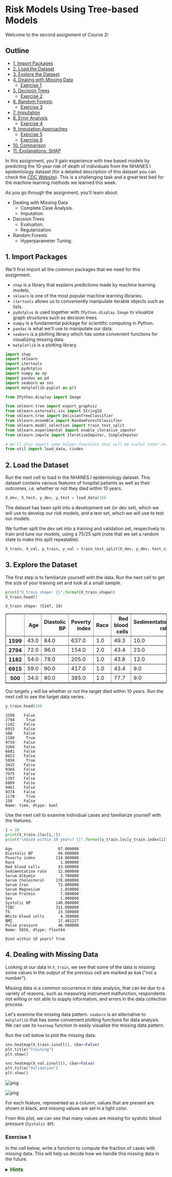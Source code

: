 # Risk Models Using Tree-based Models

Welcome to the second assignment of Course 2!

## Outline

- [1. Import Packages](#1)
- [2. Load the Dataset](#2)
- [3. Explore the Dataset](#3)
- [4. Dealing with Missing Data](#4)
    - [Exercise 1](#Ex-1)
- [5. Decision Trees](#5)
    - [Exercise 2](#Ex-2)
- [6. Random Forests](#6)
    - [Exercise 3](#Ex-3)
- [7. Imputation](#7)
- [8. Error Analysis](#8)
    - [Exercise 4](#Ex-4)
- [9. Imputation Approaches](#Ex-9)
    - [Exercise 5](#Ex-5)
    - [Exercise 6](#Ex-6)
- [10. Comparison](#10)
- [11. Explanations: SHAP](#)

In this assignment, you'll gain experience with tree based models by predicting the 10-year risk of death of individuals from the NHANES I epidemiology dataset (for a detailed description of this dataset you can check the [CDC Website](https://wwwn.cdc.gov/nchs/nhanes/nhefs/default.aspx/)). This is a challenging task and a great test bed for the machine learning methods we learned this week.

As you go through the assignment, you'll learn about: 

- Dealing with Missing Data
  - Complete Case Analysis.
  - Imputation
- Decision Trees
  - Evaluation.
  - Regularization.
- Random Forests 
  - Hyperparameter Tuning.

<a name='1'></a>
## 1. Import Packages

We'll first import all the common packages that we need for this assignment. 

- `shap` is a library that explains predictions made by machine learning models.
- `sklearn` is one of the most popular machine learning libraries.
- `itertools` allows us to conveniently manipulate iterable objects such as lists.
- `pydotplus` is used together with `IPython.display.Image` to visualize graph structures such as decision trees.
- `numpy` is a fundamental package for scientific computing in Python.
- `pandas` is what we'll use to manipulate our data.
- `seaborn` is a plotting library which has some convenient functions for visualizing missing data.
- `matplotlib` is a plotting library.


```python
import shap
import sklearn
import itertools
import pydotplus
import numpy as np
import pandas as pd
import seaborn as sns
import matplotlib.pyplot as plt

from IPython.display import Image 

from sklearn.tree import export_graphviz
from sklearn.externals.six import StringIO
from sklearn.tree import DecisionTreeClassifier
from sklearn.ensemble import RandomForestClassifier
from sklearn.model_selection import train_test_split
from sklearn.experimental import enable_iterative_imputer
from sklearn.impute import IterativeImputer, SimpleImputer

# We'll also import some helper functions that will be useful later on.
from util import load_data, cindex
```

<a name='2'></a>
## 2. Load the Dataset

Run the next cell to load in the NHANES I epidemiology dataset. This dataset contains various features of hospital patients as well as their outcomes, i.e. whether or not they died within 10 years.


```python
X_dev, X_test, y_dev, y_test = load_data(10)
```

The dataset has been split into a development set (or dev set), which we will use to develop our risk models, and a test set, which we will use to test our models.

We further split the dev set into a training and validation set, respectively to train and tune our models, using a 75/25 split (note that we set a random state to make this split repeatable).


```python
X_train, X_val, y_train, y_val = train_test_split(X_dev, y_dev, test_size=0.25, random_state=10)
```

<a name='3'></a>
## 3. Explore the Dataset

The first step is to familiarize yourself with the data. Run the next cell to get the size of your training set and look at a small sample. 


```python
print("X_train shape: {}".format(X_train.shape))
X_train.head()
```

    X_train shape: (5147, 18)





<div>
<style scoped>
    .dataframe tbody tr th:only-of-type {
        vertical-align: middle;
    }

    .dataframe tbody tr th {
        vertical-align: top;
    }

    .dataframe thead th {
        text-align: right;
    }
</style>
<table border="1" class="dataframe">
  <thead>
    <tr style="text-align: right;">
      <th></th>
      <th>Age</th>
      <th>Diastolic BP</th>
      <th>Poverty index</th>
      <th>Race</th>
      <th>Red blood cells</th>
      <th>Sedimentation rate</th>
      <th>Serum Albumin</th>
      <th>Serum Cholesterol</th>
      <th>Serum Iron</th>
      <th>Serum Magnesium</th>
      <th>Serum Protein</th>
      <th>Sex</th>
      <th>Systolic BP</th>
      <th>TIBC</th>
      <th>TS</th>
      <th>White blood cells</th>
      <th>BMI</th>
      <th>Pulse pressure</th>
    </tr>
  </thead>
  <tbody>
    <tr>
      <th>1599</th>
      <td>43.0</td>
      <td>84.0</td>
      <td>637.0</td>
      <td>1.0</td>
      <td>49.3</td>
      <td>10.0</td>
      <td>5.0</td>
      <td>253.0</td>
      <td>134.0</td>
      <td>1.59</td>
      <td>7.7</td>
      <td>1.0</td>
      <td>NaN</td>
      <td>490.0</td>
      <td>27.3</td>
      <td>9.1</td>
      <td>25.803007</td>
      <td>34.0</td>
    </tr>
    <tr>
      <th>2794</th>
      <td>72.0</td>
      <td>96.0</td>
      <td>154.0</td>
      <td>2.0</td>
      <td>43.4</td>
      <td>23.0</td>
      <td>4.3</td>
      <td>265.0</td>
      <td>106.0</td>
      <td>1.66</td>
      <td>6.8</td>
      <td>2.0</td>
      <td>208.0</td>
      <td>301.0</td>
      <td>35.2</td>
      <td>6.0</td>
      <td>33.394319</td>
      <td>112.0</td>
    </tr>
    <tr>
      <th>1182</th>
      <td>54.0</td>
      <td>78.0</td>
      <td>205.0</td>
      <td>1.0</td>
      <td>43.8</td>
      <td>12.0</td>
      <td>4.2</td>
      <td>206.0</td>
      <td>180.0</td>
      <td>1.67</td>
      <td>6.6</td>
      <td>2.0</td>
      <td>NaN</td>
      <td>363.0</td>
      <td>49.6</td>
      <td>5.9</td>
      <td>20.278410</td>
      <td>34.0</td>
    </tr>
    <tr>
      <th>6915</th>
      <td>59.0</td>
      <td>90.0</td>
      <td>417.0</td>
      <td>1.0</td>
      <td>43.4</td>
      <td>9.0</td>
      <td>4.5</td>
      <td>327.0</td>
      <td>114.0</td>
      <td>1.65</td>
      <td>7.6</td>
      <td>2.0</td>
      <td>NaN</td>
      <td>347.0</td>
      <td>32.9</td>
      <td>6.1</td>
      <td>32.917744</td>
      <td>78.0</td>
    </tr>
    <tr>
      <th>500</th>
      <td>34.0</td>
      <td>80.0</td>
      <td>385.0</td>
      <td>1.0</td>
      <td>77.7</td>
      <td>9.0</td>
      <td>4.1</td>
      <td>197.0</td>
      <td>64.0</td>
      <td>1.74</td>
      <td>7.3</td>
      <td>2.0</td>
      <td>NaN</td>
      <td>376.0</td>
      <td>17.0</td>
      <td>8.2</td>
      <td>30.743489</td>
      <td>30.0</td>
    </tr>
  </tbody>
</table>
</div>



Our targets `y` will be whether or not the target died within 10 years. Run the next cell to see the target data series.


```python
y_train.head(20)
```




    1599    False
    2794     True
    1182    False
    6915    False
    500     False
    1188     True
    9739    False
    3266    False
    6681    False
    8822    False
    5856     True
    3415    False
    9366    False
    7975    False
    1397    False
    6809    False
    9461    False
    9374    False
    1170     True
    158     False
    Name: time, dtype: bool



Use the next cell to examine individual cases and familiarize yourself with the features.


```python
i = 10
print(X_train.iloc[i,:])
print("\nDied within 10 years? {}".format(y_train.loc[y_train.index[i]]))
```

    Age                    67.000000
    Diastolic BP           94.000000
    Poverty index         114.000000
    Race                    1.000000
    Red blood cells        43.800000
    Sedimentation rate     12.000000
    Serum Albumin           3.700000
    Serum Cholesterol     178.000000
    Serum Iron             73.000000
    Serum Magnesium         1.850000
    Serum Protein           7.000000
    Sex                     1.000000
    Systolic BP           140.000000
    TIBC                  311.000000
    TS                     23.500000
    White blood cells       4.300000
    BMI                    17.481227
    Pulse pressure         46.000000
    Name: 5856, dtype: float64
    
    Died within 10 years? True


<a name='4'></a>
## 4. Dealing with Missing Data

Looking at our data in `X_train`, we see that some of the data is missing: some values in the output of the previous cell are marked as `NaN` ("not a number").

Missing data is a common occurrence in data analysis, that can be due to a variety of reasons, such as measuring instrument malfunction, respondents not willing or not able to supply information, and errors in the data collection process.

Let's examine the missing data pattern. `seaborn` is an alternative to `matplotlib` that has some convenient plotting functions for data analysis. We can use its `heatmap` function to easily visualize the missing data pattern.

Run the cell below to plot the missing data: 


```python
sns.heatmap(X_train.isnull(), cbar=False)
plt.title("Training")
plt.show()

sns.heatmap(X_val.isnull(), cbar=False)
plt.title("Validation")
plt.show()
```


![png](output_17_0.png)



![png](output_17_1.png)


For each feature, represented as a column, values that are present are shown in black, and missing values are set in a light color.

From this plot, we can see that many values are missing for systolic blood pressure (`Systolic BP`).


<a name='Ex-1'></a>
### Exercise 1

In the cell below, write a function to compute the fraction of cases with missing data. This will help us decide how we handle this missing data in the future.

<details>    
<summary>
    <font size="3" color="darkgreen"><b>Hints</b></font>
</summary>
<p>
<ul>
    <li> The <code>pandas.DataFrame.isnull()</code> method is helpful in this case.</li>
    <li> Use the <code>pandas.DataFrame.any()</code> method and set the <code>axis</code> parameter.</li>
    <li> Divide the total number of rows with missing data by the total number of rows. Remember that in Python, <code>True</code> values are equal to 1.</li>
</ul>
</p>


```python
# UNQ_C1 (UNIQUE CELL IDENTIFIER, DO NOT EDIT)
def fraction_rows_missing(df):
    '''
    Return percent of rows with any missing
    data in the dataframe. 
    
    Input:
        df (dataframe): a pandas dataframe with potentially missing data
    Output:
        frac_missing (float): fraction of rows with missing data
    '''
    ### START CODE HERE (REPLACE 'Pass' with your 'return' code) ###
    return df.isnull().any(axis='columns').sum() / df.shape[0]
    ### END CODE HERE ###
```

Test your function by running the cell below.


```python
df_test = pd.DataFrame({'a':[None, 1, 1, None], 'b':[1, None, 0, 1]})
print("Example dataframe:\n")
print(df_test)

print("\nComputed fraction missing: {}, expected: {}".format(fraction_rows_missing(df_test), 0.75))
print(f"Fraction of rows missing from X_train: {fraction_rows_missing(X_train):.3f}")
print(f"Fraction of rows missing from X_val: {fraction_rows_missing(X_val):.3f}")
print(f"Fraction of rows missing from X_test: {fraction_rows_missing(X_test):.3f}")
```

    Example dataframe:
    
         a    b
    0  NaN  1.0
    1  1.0  NaN
    2  1.0  0.0
    3  NaN  1.0
    
    Computed fraction missing: 0.75, expected: 0.75
    Fraction of rows missing from X_train: 0.699
    Fraction of rows missing from X_val: 0.704
    Fraction of rows missing from X_test: 0.000


We see that our train and validation sets have missing values, but luckily our test set has complete cases.

As a first pass, we will begin with a **complete case analysis**, dropping all of the rows with any missing data. Run the following cell to drop these rows from our train and validation sets. 


```python
X_train_dropped = X_train.dropna(axis='rows')
y_train_dropped = y_train.loc[X_train_dropped.index]
X_val_dropped = X_val.dropna(axis='rows')
y_val_dropped = y_val.loc[X_val_dropped.index]
```

<a name='5'></a>
## 5. Decision Trees

Having just learned about decision trees, you choose to use a decision tree classifier. Use scikit-learn to build a decision tree for the hospital dataset using the train set.


```python
dt = DecisionTreeClassifier(max_depth=None, random_state=10)
dt.fit(X_train_dropped, y_train_dropped)
```




    DecisionTreeClassifier(ccp_alpha=0.0, class_weight=None, criterion='gini',
                           max_depth=None, max_features=None, max_leaf_nodes=None,
                           min_impurity_decrease=0.0, min_impurity_split=None,
                           min_samples_leaf=1, min_samples_split=2,
                           min_weight_fraction_leaf=0.0, presort='deprecated',
                           random_state=10, splitter='best')



Next we will evaluate our model. We'll use C-Index for evaluation.

> Remember from lesson 4 of week 1 that the C-Index evaluates the ability of a model to differentiate between different classes, by quantifying how often, when considering all pairs of patients (A, B), the model says that patient A has a higher risk score than patient B when, in the observed data, patient A actually died and patient B actually lived. In our case, our model is a binary classifier, where each risk score is either 1 (the model predicts that the patient will die) or 0 (the patient will live).
>
> More formally, defining _permissible pairs_ of patients as pairs where the outcomes are different, _concordant pairs_ as permissible pairs where the patient that died had a higher risk score (i.e. our model predicted 1 for the patient that died and 0 for the one that lived), and _ties_ as permissible pairs where the risk scores were equal (i.e. our model predicted 1 for both patients or 0 for both patients), the C-Index is equal to:
>
> $$\text{C-Index} = \frac{\#\text{concordant pairs} + 0.5\times \#\text{ties}}{\#\text{permissible pairs}}$$

Run the next cell to compute the C-Index on the train and validation set (we've given you an implementation this time).


```python
y_train_preds = dt.predict_proba(X_train_dropped)[:, 1]
print(f"Train C-Index: {cindex(y_train_dropped.values, y_train_preds)}")


y_val_preds = dt.predict_proba(X_val_dropped)[:, 1]
print(f"Val C-Index: {cindex(y_val_dropped.values, y_val_preds)}")
```

    Train C-Index: 1.0
    Val C-Index: 0.5629321808510638


Unfortunately your tree seems to be overfitting: it fits the training data so closely that it doesn't generalize well to other samples such as those from the validation set.

> The training C-index comes out to 1.0 because, when initializing `DecisionTreeClasifier`, we have left `max_depth` and `min_samples_split` unspecified. The resulting decision tree will therefore keep splitting as far as it can, which pretty much guarantees a pure fit to the training data.

To handle this, you can change some of the hyperparameters of our tree. 


<a name='Ex-2'></a>
### Exercise 2

Try and find a set of hyperparameters that improves the generalization to the validation set and recompute the C-index. If you do it right, you should get C-index above 0.6 for the validation set. 

You can refer to the documentation for the sklearn [DecisionTreeClassifier](https://scikit-learn.org/stable/modules/generated/sklearn.tree.DecisionTreeClassifier.html).

<details>    
<summary>
    <font size="3" color="darkgreen"><b>Hints</b></font>
</summary>
<p>
<ul>
    <li> Try limiting the depth of the tree (<code>'max_depth'</code>).</li>
</ul>
</p>


```python
# Experiment with different hyperparameters for the DecisionTreeClassifier
# until you get a c-index above 0.6 for the validation set
dt_hyperparams = {
    # set your own hyperparameters below, such as 'min_samples_split': 1

    ### START CODE HERE ###
    "max_depth": 3,
    #'min_samples_split': 3
    ### END CODE HERE ###
}
```

Run the next cell to fit and evaluate the regularized tree.


```python
# UNQ_C2 (UNIQUE CELL IDENTIFIER, DO NOT EDIT)
dt_reg = DecisionTreeClassifier(**dt_hyperparams, random_state=10)
dt_reg.fit(X_train_dropped, y_train_dropped)

y_train_preds = dt_reg.predict_proba(X_train_dropped)[:, 1]
y_val_preds = dt_reg.predict_proba(X_val_dropped)[:, 1]
print(f"Train C-Index: {cindex(y_train_dropped.values, y_train_preds)}")
print(f"Val C-Index (expected > 0.6): {cindex(y_val_dropped.values, y_val_preds)}")
```

    Train C-Index: 0.688738755448391
    Val C-Index (expected > 0.6): 0.6302692819148936


If you used a low `max_depth` you can print the entire tree. This allows for easy interpretability. Run the next cell to print the tree splits. 


```python
dot_data = StringIO()
export_graphviz(dt_reg, feature_names=X_train_dropped.columns, out_file=dot_data,  
                filled=True, rounded=True, proportion=True, special_characters=True,
                impurity=False, class_names=['neg', 'pos'], precision=2)
graph = pydotplus.graph_from_dot_data(dot_data.getvalue())  
Image(graph.create_png())

```




![png](output_38_0.png)



> **Overfitting, underfitting, and the bias-variance tradeoff**
>
> If you tested several values of `max_depth`, you may have seen that a value of `3` gives training and validation C-Indices of about `0.689` and `0.630`, and that a `max_depth` of `2` gives better agreement with values of about `0.653` and `0.607`. In the latter case, we have further reduced overfitting, at the cost of a minor loss in predictive performance.
>
> Contrast this with a `max_depth` value of `1`, which results in C-Indices of about `0.597` for the training set and `0.598` for the validation set: we have eliminated overfitting but with a much stronger degradation of predictive performance.
>
> Lower predictive performance on the training and validation sets is indicative of the model _underfitting_ the data: it neither learns enough from the training data nor is able to generalize to unseen data (the validation data in our case).
>
> Finding a model that minimizes and acceptably balances underfitting and overfitting (e.g. selecting the model with a `max_depth` of `2` over the other values) is a common problem in machine learning that is known as the _bias-variance tradeoff_.

<a name='6'></a>
## 6. Random Forests

No matter how you choose hyperparameters, a single decision tree is prone to overfitting. To solve this problem, you can try **random forests**, which combine predictions from many different trees to create a robust classifier. 

As before, we will use scikit-learn to build a random forest for the data. We will use the default hyperparameters.


```python
rf = RandomForestClassifier(n_estimators=100, random_state=10)
rf.fit(X_train_dropped, y_train_dropped)
```




    RandomForestClassifier(bootstrap=True, ccp_alpha=0.0, class_weight=None,
                           criterion='gini', max_depth=None, max_features='auto',
                           max_leaf_nodes=None, max_samples=None,
                           min_impurity_decrease=0.0, min_impurity_split=None,
                           min_samples_leaf=1, min_samples_split=2,
                           min_weight_fraction_leaf=0.0, n_estimators=100,
                           n_jobs=None, oob_score=False, random_state=10, verbose=0,
                           warm_start=False)



Now compute and report the C-Index for the random forest on the training and validation set.


```python
y_train_rf_preds = rf.predict_proba(X_train_dropped)[:, 1]
print(f"Train C-Index: {cindex(y_train_dropped.values, y_train_rf_preds)}")

y_val_rf_preds = rf.predict_proba(X_val_dropped)[:, 1]
print(f"Val C-Index: {cindex(y_val_dropped.values, y_val_rf_preds)}")
```

    Train C-Index: 1.0
    Val C-Index: 0.6660488696808511


Training a random forest with the default hyperparameters results in a model that has better predictive performance than individual decision trees as in the previous section, but this model is overfitting.

We therefore need to tune (or optimize) the hyperparameters, to find a model that both has good predictive performance and minimizes overfitting.

The hyperparameters we choose to adjust will be:

- `n_estimators`: the number of trees used in the forest.
- `max_depth`: the maximum depth of each tree.
- `min_samples_leaf`: the minimum number (if `int`) or proportion (if `float`) of samples in a leaf.

The approach we implement to tune the hyperparameters is known as a grid search:

- We define a set of possible values for each of the target hyperparameters.

- A model is trained and evaluated for every possible combination of hyperparameters.

- The best performing set of hyperparameters is returned.

The cell below implements a hyperparameter grid search, using the C-Index to evaluate each tested model.


```python
def holdout_grid_search(clf, X_train_hp, y_train_hp, X_val_hp, y_val_hp, hyperparams, fixed_hyperparams={}):
    '''
    Conduct hyperparameter grid search on hold out validation set. Use holdout validation.
    Hyperparameters are input as a dictionary mapping each hyperparameter name to the
    range of values they should iterate over. Use the cindex function as your evaluation
    function.

    Input:
        clf: sklearn classifier
        X_train_hp (dataframe): dataframe for training set input variables
        y_train_hp (dataframe): dataframe for training set targets
        X_val_hp (dataframe): dataframe for validation set input variables
        y_val_hp (dataframe): dataframe for validation set targets
        hyperparams (dict): hyperparameter dictionary mapping hyperparameter
                            names to range of values for grid search
        fixed_hyperparams (dict): dictionary of fixed hyperparameters that
                                  are not included in the grid search

    Output:
        best_estimator (sklearn classifier): fitted sklearn classifier with best performance on
                                             validation set
        best_hyperparams (dict): hyperparameter dictionary mapping hyperparameter
                                 names to values in best_estimator
    '''
    best_estimator = None
    best_hyperparams = {}
    
    # hold best running score
    best_score = 0.0

    # get list of param values
    lists = hyperparams.values()
    
    # get all param combinations
    param_combinations = list(itertools.product(*lists))
    total_param_combinations = len(param_combinations)

    # iterate through param combinations
    for i, params in enumerate(param_combinations, 1):
        # fill param dict with params
        param_dict = {}
        for param_index, param_name in enumerate(hyperparams):
            param_dict[param_name] = params[param_index]
            
        # create estimator with specified params
        estimator = clf(**param_dict, **fixed_hyperparams)

        # fit estimator
        estimator.fit(X_train_hp, y_train_hp)
        
        # get predictions on validation set
        preds = estimator.predict_proba(X_val_hp)
        
        # compute cindex for predictions
        estimator_score = cindex(y_val_hp, preds[:,1])

        print(f'[{i}/{total_param_combinations}] {param_dict}')
        print(f'Val C-Index: {estimator_score}\n')

        # if new high score, update high score, best estimator
        # and best params 
        if estimator_score >= best_score:
                best_score = estimator_score
                best_estimator = estimator
                best_hyperparams = param_dict

    # add fixed hyperparamters to best combination of variable hyperparameters
    best_hyperparams.update(fixed_hyperparams)
    
    return best_estimator, best_hyperparams
```

<a name='Ex-3'></a>
### Exercise 3

In the cell below, define the values you want to run the hyperparameter grid search on, and run the cell to find the best-performing set of hyperparameters.

Your objective is to get a C-Index above `0.6` on both the train and validation set.

<details>    
<summary>
    <font size="3" color="darkgreen"><b>Hints</b></font>
</summary>
<p>
<ul>
    <li>n_estimators: try values greater than 100</li>
    <li>max_depth: try values in the range 1 to 100</li>
    <li>min_samples_leaf: try float values below .5 and/or int values greater than 2</li>
</ul>
</p>


```python
def random_forest_grid_search(X_train_dropped, y_train_dropped, X_val_dropped, y_val_dropped):

    # Define ranges for the chosen random forest hyperparameters 
    hyperparams = {
        
        ### START CODE HERE (REPLACE array values with your code) ###

        # how many trees should be in the forest (int)
        'n_estimators': [5],

        # the maximum depth of trees in the forest (int)
        
        'max_depth': [5],
        
        # the minimum number of samples in a leaf as a fraction
        # of the total number of samples in the training set
        # Can be int (in which case that is the minimum number)
        # or float (in which case the minimum is that fraction of the
        # number of training set samples)
        'min_samples_leaf': [5],

        ### END CODE HERE ###
    }

    
    fixed_hyperparams = {
        'random_state': 10,
    }
    
    rf = RandomForestClassifier

    best_rf, best_hyperparams = holdout_grid_search(rf, X_train_dropped, y_train_dropped,
                                                    X_val_dropped, y_val_dropped, hyperparams,
                                                    fixed_hyperparams)

    print(f"Best hyperparameters:\n{best_hyperparams}")

    
    y_train_best = best_rf.predict_proba(X_train_dropped)[:, 1]
    print(f"Train C-Index: {cindex(y_train_dropped, y_train_best)}")

    y_val_best = best_rf.predict_proba(X_val_dropped)[:, 1]
    print(f"Val C-Index: {cindex(y_val_dropped, y_val_best)}")
    
    # add fixed hyperparamters to best combination of variable hyperparameters
    best_hyperparams.update(fixed_hyperparams)
    
    return best_rf, best_hyperparams
```


```python
best_rf, best_hyperparams = random_forest_grid_search(X_train_dropped, y_train_dropped, X_val_dropped, y_val_dropped)
```

    [1/1] {'n_estimators': 5, 'max_depth': 5, 'min_samples_leaf': 5}
    Val C-Index: 0.6418384308510638
    
    Best hyperparameters:
    {'n_estimators': 5, 'max_depth': 5, 'min_samples_leaf': 5, 'random_state': 10}
    Train C-Index: 0.7720829082815543
    Val C-Index: 0.6418384308510638


Finally, evaluate the model on the test set. This is a crucial step, as trying out many combinations of hyperparameters and evaluating them on the validation set could result in a model that ends up overfitting the validation set. We therefore need to check if the model performs well on unseen data, which is the role of the test set, which we have held out until now.


```python
# UNQ_C3 (UNIQUE CELL IDENTIFIER, DO NOT EDIT)
y_test_best = best_rf.predict_proba(X_test)[:, 1]

print(f"Test C-Index: {cindex(y_test.values, y_test_best)}")
```

    Test C-Index: 0.6617779840513058


Your C-Index on the test set should be greater than `0.6`.

<a name='7'></a>
## 7. Imputation

You've now built and optimized a random forest model on our data. However, there was still a drop in test C-Index. This might be because you threw away more than half of the data of our data because of missing values for systolic blood pressure. Instead, we can try filling in, or imputing, these values. 

First, let's explore to see if our data is missing at random or not. Let's plot histograms of the dropped rows against each of the covariates (aside from systolic blood pressure) to see if there is a trend. Compare these to the histograms of the feature in the entire dataset. Try to see if one of the covariates has a signficantly different distribution in the two subsets.


```python
dropped_rows = X_train[X_train.isnull().any(axis=1)]

columns_except_Systolic_BP = [col for col in X_train.columns if col not in ['Systolic BP']]

for col in columns_except_Systolic_BP:
    sns.distplot(X_train.loc[:, col], norm_hist=True, kde=False, label='full data')
    sns.distplot(dropped_rows.loc[:, col], norm_hist=True, kde=False, label='without missing data')
    plt.legend()

    plt.show()
```


![png](output_54_0.png)



![png](output_54_1.png)



![png](output_54_2.png)



![png](output_54_3.png)



![png](output_54_4.png)



![png](output_54_5.png)



![png](output_54_6.png)



![png](output_54_7.png)



![png](output_54_8.png)



![png](output_54_9.png)



![png](output_54_10.png)



![png](output_54_11.png)



![png](output_54_12.png)



![png](output_54_13.png)



![png](output_54_14.png)



![png](output_54_15.png)



![png](output_54_16.png)


Most of the covariates are distributed similarly whether or not we have discarded rows with missing data. In other words missingness of the data is independent of these covariates.

If this had been true across *all* covariates, then the data would have been said to be **missing completely at random (MCAR)**.

But when considering the age covariate, we see that much more data tends to be missing for patients over 65. The reason could be that blood pressure was measured less frequently for old people to avoid placing additional burden on them.

As missingness is related to one or more covariates, the missing data is said to be **missing at random (MAR)**.

Based on the information we have, there is however no reason to believe that the _values_ of the missing data — or specifically the values of the missing systolic blood pressures — are related to the age of the patients. 
If this was the case, then this data would be said to be **missing not at random (MNAR)**.

<a name='8'></a>
## 8. Error Analysis

<a name='Ex-4'></a>
### Exercise 4
Using the information from the plots above, try to find a subgroup of the test data on which the model performs poorly. You should be able to easily find a subgroup of at least 250 cases on which the model has a C-Index of less than 0.69.

<details>    
<summary>
    <font size="3" color="darkgreen"><b>Hints</b></font>
</summary>
<p>
<ul>
    <li> Define a mask using a feature and a threshold, e.g. patients with a BMI below 20: <code>mask = X_test['BMI'] < 20 </code>. </li>
    <li> Try to find a subgroup for which the model had little data.</li>
</ul>
</p>


```python
# UNQ_C4 (UNIQUE CELL IDENTIFIER, DO NOT EDIT)
def bad_subset(forest, X_test, y_test):
    # define mask to select large subset with poor performance
    # currently mask defines the entire set
    
    ### START CODE HERE (REPLACE the code after 'mask =' with your code) ###
    mask = (X_test["Age"] >= 65)
#     &\
#         (X_test["Sex"] == 1) &\
#         ((X_test["Pulse pressure"] >= 40) & (X_test["Pulse pressure"] <= 80)) 
    ### END CODE HERE ###

    X_subgroup = X_test[mask]
    y_subgroup = y_test[mask]
    subgroup_size = len(X_subgroup)

    y_subgroup_preds = forest.predict_proba(X_subgroup)[:, 1]
    performance = cindex(y_subgroup.values, y_subgroup_preds)
    
    return performance, subgroup_size
```

#### Test Your Work


```python
performance, subgroup_size = bad_subset(best_rf, X_test, y_test)
print("Subgroup size should greater than 250, performance should be less than 0.69 ")
print(f"Subgroup size: {subgroup_size}, C-Index: {performance}")
```

    Subgroup size should greater than 250, performance should be less than 0.69 
    Subgroup size: 525, C-Index: 0.6779505057154827


#### Expected Output
Note, your actual output will vary depending on the hyper-parameters that you chose and the mask that you chose.
- Make sure that the c-index is less than 0.69
```Python
Subgroup size: 586, C-Index: 0.6275
```

**Bonus**: 
- See if you can get a c-index as low as 0.53
```
Subgroup size: 251, C-Index: 0.5331
```

<a name='9'></a>
## 9. Imputation Approaches

Seeing that our data is not missing completely at random, we can handle the missing values by replacing them with substituted values based on the other values that we have. This is known as imputation.

The first imputation strategy that we will use is **mean substitution**: we will replace the missing values for each feature with the mean of the available values. In the next cell, use the `SimpleImputer` from `sklearn` to use mean imputation for the missing values.


```python
# Impute values using the mean
imputer = SimpleImputer(strategy='mean')
imputer.fit(X_train)
X_train_mean_imputed = pd.DataFrame(imputer.transform(X_train), columns=X_train.columns)
X_val_mean_imputed = pd.DataFrame(imputer.transform(X_val), columns=X_val.columns)
```

<a name='Ex-5'></a>
### Exercise 5
Now perform a hyperparameter grid search to find the best-performing random forest model, and report results on the test set. 

Define the parameter ranges for the hyperparameter search in the next cell, and run the cell.

#### Target performance
Make your test c-index at least 0.74 or higher

<details>    
<summary>
    <font size="3" color="darkgreen"><b>Hints</b></font>
</summary>
<p>
<ul>
    <li>n_estimators: try values greater than 100</li>
    <li>max_depth: try values in the range 1 to 100</li>
    <li>min_samples_leaf: try float values below .5 and/or int values greater than 2</li>
</ul>
</p>



```python
# Define ranges for the random forest hyperparameter search 
hyperparams = {
    ### START CODE HERE (REPLACE array values with your code) ###

    # how many trees should be in the forest (int)
    'n_estimators': [100, 101, 102, 103],

    # the maximum depth of trees in the forest (int)
    'max_depth': [50, 60, 70, 80],

    # the minimum number of samples in a leaf as a fraction
    # of the total number of samples in the training set
    # Can be int (in which case that is the minimum number)
    # or float (in which case the minimum is that fraction of the
    # number of training set samples)
    'min_samples_leaf': [2],

    ### END CODE HERE ###
}
```


```python
# UNQ_C5 (UNIQUE CELL IDENTIFIER, DO NOT EDIT)
rf = RandomForestClassifier

rf_mean_imputed, best_hyperparams_mean_imputed = holdout_grid_search(rf, X_train_mean_imputed, y_train,
                                                                     X_val_mean_imputed, y_val,
                                                                     hyperparams, {'random_state': 10})

print("Performance for best hyperparameters:")

y_train_best = rf_mean_imputed.predict_proba(X_train_mean_imputed)[:, 1]
print(f"- Train C-Index: {cindex(y_train, y_train_best):.4f}")

y_val_best = rf_mean_imputed.predict_proba(X_val_mean_imputed)[:, 1]
print(f"- Val C-Index: {cindex(y_val, y_val_best):.4f}")

y_test_imp = rf_mean_imputed.predict_proba(X_test)[:, 1]
print(f"- Test C-Index: {cindex(y_test, y_test_imp):.4f}")
```

    [1/16] {'n_estimators': 100, 'max_depth': 50, 'min_samples_leaf': 2}
    Val C-Index: 0.7540740306466988
    
    [2/16] {'n_estimators': 100, 'max_depth': 60, 'min_samples_leaf': 2}
    Val C-Index: 0.7540740306466988
    
    [3/16] {'n_estimators': 100, 'max_depth': 70, 'min_samples_leaf': 2}
    Val C-Index: 0.7540740306466988
    
    [4/16] {'n_estimators': 100, 'max_depth': 80, 'min_samples_leaf': 2}
    Val C-Index: 0.7540740306466988
    
    [5/16] {'n_estimators': 101, 'max_depth': 50, 'min_samples_leaf': 2}
    Val C-Index: 0.7539383200988407
    
    [6/16] {'n_estimators': 101, 'max_depth': 60, 'min_samples_leaf': 2}
    Val C-Index: 0.7539383200988407
    
    [7/16] {'n_estimators': 101, 'max_depth': 70, 'min_samples_leaf': 2}
    Val C-Index: 0.7539383200988407
    
    [8/16] {'n_estimators': 101, 'max_depth': 80, 'min_samples_leaf': 2}
    Val C-Index: 0.7539383200988407
    
    [9/16] {'n_estimators': 102, 'max_depth': 50, 'min_samples_leaf': 2}
    Val C-Index: 0.7539969470555153
    
    [10/16] {'n_estimators': 102, 'max_depth': 60, 'min_samples_leaf': 2}
    Val C-Index: 0.7539969470555153
    
    [11/16] {'n_estimators': 102, 'max_depth': 70, 'min_samples_leaf': 2}
    Val C-Index: 0.7539969470555153
    
    [12/16] {'n_estimators': 102, 'max_depth': 80, 'min_samples_leaf': 2}
    Val C-Index: 0.7539969470555153
    
    [13/16] {'n_estimators': 103, 'max_depth': 50, 'min_samples_leaf': 2}
    Val C-Index: 0.7533965635917914
    
    [14/16] {'n_estimators': 103, 'max_depth': 60, 'min_samples_leaf': 2}
    Val C-Index: 0.7533965635917914
    
    [15/16] {'n_estimators': 103, 'max_depth': 70, 'min_samples_leaf': 2}
    Val C-Index: 0.7533965635917914
    
    [16/16] {'n_estimators': 103, 'max_depth': 80, 'min_samples_leaf': 2}
    Val C-Index: 0.7533965635917914
    
    Performance for best hyperparameters:
    - Train C-Index: 1.0000
    - Val C-Index: 0.7541
    - Test C-Index: 0.7633


#### Expected output
Note, your actual c-index values will vary depending on the hyper-parameters that you choose.  
- Try to get a good Test c-index, similar these numbers below:

```Python
Performance for best hyperparameters:
- Train C-Index: 0.8109
- Val C-Index: 0.7495
- Test C-Index: 0.7805
```

Next, we will apply another imputation strategy, known as **multivariate feature imputation**, using scikit-learn's `IterativeImputer` class (see the [documentation](https://scikit-learn.org/stable/modules/impute.html#iterative-imputer)).

With this strategy, for each feature that is missing values, a regression model is trained to predict observed values based on all of the other features, and the missing values are inferred using this model.
As a single iteration across all features may not be enough to impute all missing values, several iterations may be performed, hence the name of the class `IterativeImputer`.

In the next cell, use `IterativeImputer` to perform multivariate feature imputation.

> Note that the first time the cell is run, `imputer.fit(X_train)` may fail with the message `LinAlgError: SVD did not converge`: simply re-run the cell.


```python
# Impute using regression on other covariates
imputer = IterativeImputer(random_state=0, sample_posterior=False, max_iter=1, min_value=0)
imputer.fit(X_train)
X_train_imputed = pd.DataFrame(imputer.transform(X_train), columns=X_train.columns)
X_val_imputed = pd.DataFrame(imputer.transform(X_val), columns=X_val.columns)
```

<a name='Ex-6'></a>
### Exercise 6

Perform a hyperparameter grid search to find the best-performing random forest model, and report results on the test set. Define the parameter ranges for the hyperparameter search in the next cell, and run the cell.

#### Target performance

Try to get a text c-index of at least 0.74 or higher.

<details>    
<summary>
    <font size="3" color="darkgreen"><b>Hints</b></font>
</summary>
<p>
<ul>
    <li>n_estimators: try values greater than 100</li>
    <li>max_depth: try values in the range 1 to 100</li>
    <li>min_samples_leaf: try float values below .5 and/or int values greater than 2</li>
</ul>
</p>



```python
# Define ranges for the random forest hyperparameter search 
hyperparams = {
    ### START CODE HERE (REPLACE array values with your code) ###

    # how many trees should be in the forest (int)
    'n_estimators': [100, 101, 102],

    # the maximum depth of trees in the forest (int)
    'max_depth': [100, 101, 102],

    # the minimum number of samples in a leaf as a fraction
    # of the total number of samples in the training set
    # Can be int (in which case that is the minimum number)
    # or float (in which case the minimum is that fraction of the
    # number of training set samples)
    'min_samples_leaf': [1, 2, 3],

    ### END CODE HERE ###
}
```




```python
# UNQ_C6 (UNIQUE CELL IDENTIFIER, DO NOT EDIT)
rf = RandomForestClassifier

rf_imputed, best_hyperparams_imputed = holdout_grid_search(rf, X_train_imputed, y_train,
                                                           X_val_imputed, y_val,
                                                           hyperparams, {'random_state': 10})

print("Performance for best hyperparameters:")

y_train_best = rf_imputed.predict_proba(X_train_imputed)[:, 1]
print(f"- Train C-Index: {cindex(y_train, y_train_best):.4f}")

y_val_best = rf_imputed.predict_proba(X_val_imputed)[:, 1]
print(f"- Val C-Index: {cindex(y_val, y_val_best):.4f}")

y_test_imp = rf_imputed.predict_proba(X_test)[:, 1]
print(f"- Test C-Index: {cindex(y_test, y_test_imp):.4f}")
```

    [1/27] {'n_estimators': 100, 'max_depth': 100, 'min_samples_leaf': 1}
    Val C-Index: 0.7429848503601215
    
    [2/27] {'n_estimators': 100, 'max_depth': 100, 'min_samples_leaf': 2}
    Val C-Index: 0.7447686298011678
    
    [3/27] {'n_estimators': 100, 'max_depth': 100, 'min_samples_leaf': 3}
    Val C-Index: 0.7504521875454631
    
    [4/27] {'n_estimators': 100, 'max_depth': 101, 'min_samples_leaf': 1}
    Val C-Index: 0.7429848503601215
    
    [5/27] {'n_estimators': 100, 'max_depth': 101, 'min_samples_leaf': 2}
    Val C-Index: 0.7447686298011678
    
    [6/27] {'n_estimators': 100, 'max_depth': 101, 'min_samples_leaf': 3}
    Val C-Index: 0.7504521875454631
    
    [7/27] {'n_estimators': 100, 'max_depth': 102, 'min_samples_leaf': 1}
    Val C-Index: 0.7429848503601215
    
    [8/27] {'n_estimators': 100, 'max_depth': 102, 'min_samples_leaf': 2}
    Val C-Index: 0.7447686298011678
    
    [9/27] {'n_estimators': 100, 'max_depth': 102, 'min_samples_leaf': 3}
    Val C-Index: 0.7504521875454631
    
    [10/27] {'n_estimators': 101, 'max_depth': 100, 'min_samples_leaf': 1}
    Val C-Index: 0.7430727907951336
    
    [11/27] {'n_estimators': 101, 'max_depth': 100, 'min_samples_leaf': 2}
    Val C-Index: 0.7451573048102332
    
    [12/27] {'n_estimators': 101, 'max_depth': 100, 'min_samples_leaf': 3}
    Val C-Index: 0.7502372220376559
    
    [13/27] {'n_estimators': 101, 'max_depth': 101, 'min_samples_leaf': 1}
    Val C-Index: 0.7430727907951336
    
    [14/27] {'n_estimators': 101, 'max_depth': 101, 'min_samples_leaf': 2}
    Val C-Index: 0.7451573048102332
    
    [15/27] {'n_estimators': 101, 'max_depth': 101, 'min_samples_leaf': 3}
    Val C-Index: 0.7502372220376559
    
    [16/27] {'n_estimators': 101, 'max_depth': 102, 'min_samples_leaf': 1}
    Val C-Index: 0.7430727907951336
    
    [17/27] {'n_estimators': 101, 'max_depth': 102, 'min_samples_leaf': 2}
    Val C-Index: 0.7451573048102332
    
    [18/27] {'n_estimators': 101, 'max_depth': 102, 'min_samples_leaf': 3}
    Val C-Index: 0.7502372220376559
    
    [19/27] {'n_estimators': 102, 'max_depth': 100, 'min_samples_leaf': 1}
    Val C-Index: 0.7424789214377067
    
    [20/27] {'n_estimators': 102, 'max_depth': 100, 'min_samples_leaf': 2}
    Val C-Index: 0.7454580393842867
    
    [21/27] {'n_estimators': 102, 'max_depth': 100, 'min_samples_leaf': 3}
    Val C-Index: 0.7508061206542769
    
    [22/27] {'n_estimators': 102, 'max_depth': 101, 'min_samples_leaf': 1}
    Val C-Index: 0.7424789214377067
    
    [23/27] {'n_estimators': 102, 'max_depth': 101, 'min_samples_leaf': 2}
    Val C-Index: 0.7454580393842867
    
    [24/27] {'n_estimators': 102, 'max_depth': 101, 'min_samples_leaf': 3}
    Val C-Index: 0.7508061206542769
    
    [25/27] {'n_estimators': 102, 'max_depth': 102, 'min_samples_leaf': 1}
    Val C-Index: 0.7424789214377067
    
    [26/27] {'n_estimators': 102, 'max_depth': 102, 'min_samples_leaf': 2}
    Val C-Index: 0.7454580393842867
    
    [27/27] {'n_estimators': 102, 'max_depth': 102, 'min_samples_leaf': 3}
    Val C-Index: 0.7508061206542769
    
    Performance for best hyperparameters:
    - Train C-Index: 0.9993
    - Val C-Index: 0.7508
    - Test C-Index: 0.7700


#### Expected Output
Note, your actual output will vary depending on the hyper-parameters that you chose and the mask that you chose.
```Python
Performance for best hyperparameters:
- Train C-Index: 0.8131
- Val C-Index: 0.7454
- Test C-Index: 0.7797
```

<a name='10'></a>
## 10. Comparison

For good measure, retest on the subgroup from before to see if your new models do better.


```python
performance, subgroup_size = bad_subset(best_rf, X_test, y_test)
print(f"C-Index (no imputation): {performance}")

performance, subgroup_size = bad_subset(rf_mean_imputed, X_test, y_test)
print(f"C-Index (mean imputation): {performance}")

performance, subgroup_size = bad_subset(rf_imputed, X_test, y_test)
print(f"C-Index (multivariate feature imputation): {performance}")
```

    C-Index (no imputation): 0.6389578163771712
    C-Index (mean imputation): 0.6113523573200993
    C-Index (multivariate feature imputation): 0.5860215053763441


We should see that avoiding complete case analysis (i.e. analysis only on observations for which there is no missing data) allows our model to generalize a bit better. Remember to examine your missing cases to judge whether they are missing at random or not!

<a name='11'></a>
## 11. Explanations: SHAP

Using a random forest has improved results, but we've lost some of the natural interpretability of trees. In this section we'll try to explain the predictions using slightly more sophisticated techniques. 

You choose to apply **SHAP (SHapley Additive exPlanations) **, a cutting edge method that explains predictions made by black-box machine learning models (i.e. models which are too complex to be understandable by humans as is).

> Given a prediction made by a machine learning model, SHAP values explain the prediction by quantifying the additive importance of each feature to the prediction. SHAP values have their roots in cooperative game theory, where Shapley values are used to quantify the contribution of each player to the game.
> 
> Although it is computationally expensive to compute SHAP values for general black-box models, in the case of trees and forests there exists a fast polynomial-time algorithm. For more details, see the [TreeShap paper](https://arxiv.org/pdf/1802.03888.pdf).

We'll use the [shap library](https://github.com/slundberg/shap) to do this for our random forest model. Run the next cell to output the most at risk individuals in the test set according to our model.


```python
X_test_risk = X_test.copy(deep=True)
X_test_risk.loc[:, 'risk'] = rf_imputed.predict_proba(X_test_risk)[:, 1]
X_test_risk = X_test_risk.sort_values(by='risk', ascending=False)
X_test_risk.head()
```




<div>
<style scoped>
    .dataframe tbody tr th:only-of-type {
        vertical-align: middle;
    }

    .dataframe tbody tr th {
        vertical-align: top;
    }

    .dataframe thead th {
        text-align: right;
    }
</style>
<table border="1" class="dataframe">
  <thead>
    <tr style="text-align: right;">
      <th></th>
      <th>Age</th>
      <th>Diastolic BP</th>
      <th>Poverty index</th>
      <th>Race</th>
      <th>Red blood cells</th>
      <th>Sedimentation rate</th>
      <th>Serum Albumin</th>
      <th>Serum Cholesterol</th>
      <th>Serum Iron</th>
      <th>Serum Magnesium</th>
      <th>Serum Protein</th>
      <th>Sex</th>
      <th>Systolic BP</th>
      <th>TIBC</th>
      <th>TS</th>
      <th>White blood cells</th>
      <th>BMI</th>
      <th>Pulse pressure</th>
      <th>risk</th>
    </tr>
  </thead>
  <tbody>
    <tr>
      <th>5493</th>
      <td>67.0</td>
      <td>80.0</td>
      <td>30.0</td>
      <td>1.0</td>
      <td>77.7</td>
      <td>59.0</td>
      <td>3.4</td>
      <td>231.0</td>
      <td>36.0</td>
      <td>1.40</td>
      <td>6.3</td>
      <td>1.0</td>
      <td>170.0</td>
      <td>202.0</td>
      <td>17.8</td>
      <td>8.4</td>
      <td>17.029470</td>
      <td>90.0</td>
      <td>0.727805</td>
    </tr>
    <tr>
      <th>2400</th>
      <td>70.0</td>
      <td>80.0</td>
      <td>312.0</td>
      <td>1.0</td>
      <td>54.8</td>
      <td>7.0</td>
      <td>4.4</td>
      <td>222.0</td>
      <td>52.0</td>
      <td>1.57</td>
      <td>7.2</td>
      <td>1.0</td>
      <td>180.0</td>
      <td>417.0</td>
      <td>12.5</td>
      <td>7.5</td>
      <td>45.770473</td>
      <td>100.0</td>
      <td>0.726229</td>
    </tr>
    <tr>
      <th>6609</th>
      <td>72.0</td>
      <td>90.0</td>
      <td>75.0</td>
      <td>1.0</td>
      <td>29.3</td>
      <td>59.0</td>
      <td>3.9</td>
      <td>216.0</td>
      <td>64.0</td>
      <td>1.63</td>
      <td>7.4</td>
      <td>2.0</td>
      <td>182.0</td>
      <td>322.0</td>
      <td>19.9</td>
      <td>9.3</td>
      <td>22.281793</td>
      <td>92.0</td>
      <td>0.706448</td>
    </tr>
    <tr>
      <th>5456</th>
      <td>72.0</td>
      <td>76.0</td>
      <td>75.0</td>
      <td>1.0</td>
      <td>43.3</td>
      <td>15.0</td>
      <td>4.5</td>
      <td>259.0</td>
      <td>124.0</td>
      <td>1.60</td>
      <td>7.3</td>
      <td>1.0</td>
      <td>154.0</td>
      <td>328.0</td>
      <td>37.8</td>
      <td>9.6</td>
      <td>20.111894</td>
      <td>78.0</td>
      <td>0.700104</td>
    </tr>
    <tr>
      <th>2757</th>
      <td>73.0</td>
      <td>80.0</td>
      <td>999.0</td>
      <td>1.0</td>
      <td>52.6</td>
      <td>35.0</td>
      <td>3.9</td>
      <td>258.0</td>
      <td>61.0</td>
      <td>1.66</td>
      <td>6.8</td>
      <td>1.0</td>
      <td>150.0</td>
      <td>314.0</td>
      <td>19.4</td>
      <td>9.4</td>
      <td>26.466850</td>
      <td>70.0</td>
      <td>0.683014</td>
    </tr>
  </tbody>
</table>
</div>



We can use SHAP values to try and understand the model output on specific individuals using force plots. Run the cell below to see a force plot on the riskiest individual. 


```python
explainer = shap.TreeExplainer(rf_imputed)
i = 0
shap_value = explainer.shap_values(X_test.loc[X_test_risk.index[i], :])[1]
shap.force_plot(explainer.expected_value[1], shap_value, feature_names=X_test.columns, matplotlib=True)
```


![png](output_83_0.png)


How to read this chart:
- The red sections on the left are features which push the model towards the final prediction in the positive direction (i.e. a higher Age increases the predicted risk).
- The blue sections on the right are features that push the model towards the final prediction in the negative direction (if an increase in a feature leads to a lower risk, it will be shown in blue).
- Note that the exact output of your chart will differ depending on the hyper-parameters that you choose for your model.

We can also use SHAP values to understand the model output in aggregate. Run the next cell to initialize the SHAP values (this may take a few minutes).


```python
shap_values = shap.TreeExplainer(rf_imputed).shap_values(X_test)[1]
```

Run the next cell to see a summary plot of the SHAP values for each feature on each of the test examples. The colors indicate the value of the feature.


```python
shap.summary_plot(shap_values, X_test)
```


![png](output_87_0.png)


Clearly we see that being a woman (`sex = 2.0`, as opposed to men for which `sex = 1.0`) has a negative SHAP value, meaning that it reduces the risk of dying within 10 years. High age and high systolic blood pressure have positive SHAP values, and are therefore related to increased mortality. 

You can see how features interact using dependence plots. These plot the SHAP value for a given feature for each data point, and color the points in using the value for another feature. This lets us begin to explain the variation in SHAP value for a single value of the main feature.

Run the next cell to see the interaction between Age and Sex.


```python
shap.dependence_plot('Age', shap_values, X_test, interaction_index='Sex')
```


![png](output_89_0.png)


We see that while Age > 50 is generally bad (positive SHAP value), being a woman generally reduces the impact of age. This makes sense since we know that women generally live longer than men.

Let's now look at poverty index and age.


```python
shap.dependence_plot('Poverty index', shap_values, X_test, interaction_index='Age')
```


![png](output_91_0.png)


We see that the impact of poverty index drops off quickly, and for higher income individuals age begins to explain much of variation in the impact of poverty index.

Try some other pairs and see what other interesting relationships you can find!

# Congratulations!

You have completed the second assignment in Course 2. Along the way you've learned to fit decision trees, random forests, and deal with missing data. Now you're ready to move on to week 3!
